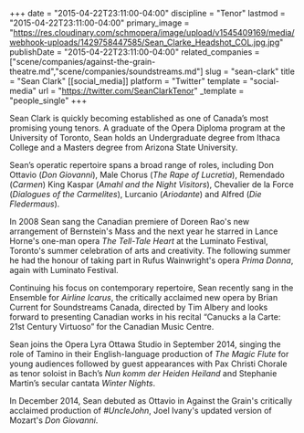 +++
date = "2015-04-22T23:11:00-04:00"
discipline = "Tenor"
lastmod = "2015-04-22T23:11:00-04:00"
primary_image = "https://res.cloudinary.com/schmopera/image/upload/v1545409169/media/webhook-uploads/1429758447585/Sean_Clarke_Headshot_COL.jpg.jpg"
publishDate = "2015-04-22T23:11:00-04:00"
related_companies = ["scene/companies/against-the-grain-theatre.md","scene/companies/soundstreams.md"]
slug = "sean-clark"
title = "Sean Clark"
[[social_media]]
platform = "Twitter"
template = "social-media"
url = "https://twitter.com/SeanClarkTenor"
_template = "people_single"
+++

Sean Clark is quickly becoming established as one of Canada’s most promising young tenors. A graduate of the Opera Diploma program at the University of Toronto, Sean holds an Undergraduate degree from Ithaca College and a Masters degree from Arizona State University.

Sean’s operatic repertoire spans a broad range of roles, including Don Ottavio (*Don Giovanni*), Male Chorus (*The Rape of Lucretia*), Remendado (*Carmen*) King Kaspar (*Amahl and the Night Visitors*), Chevalier de la Force (*Dialogues of the Carmelites*), Lurcanio (*Ariodante*) and Alfred (*Die Fledermaus*).

In 2008 Sean sang the Canadian premiere of Doreen Rao's new arrangement of Bernstein's Mass and the next year he starred in Lance Horne's one-man opera *The Tell-Tale Heart* at the Luminato Festival, Toronto's summer celebration of arts and creativity. The following summer he had the honour of taking part in Rufus Wainwright's opera *Prima Donna*, again with Luminato Festival.

Continuing his focus on contemporary repertoire, Sean recently sang in the Ensemble for *Airline Icarus*, the critically acclaimed new opera by Brian Current for Soundstreams Canada, directed by Tim Albery and looks forward to presenting Canadian works in his recital “Canucks a la Carte: 21st Century Virtuoso” for the Canadian Music Centre. 

Sean joins the Opera Lyra Ottawa Studio in September 2014, singing the role of Tamino in their English-language production of *The Magic Flute* for young audiences followed by guest appearances with Pax Christi Chorale as tenor soloist in Bach’s *Nun komm der Heiden Heiland* and Stephanie Martin’s secular cantata *Winter Nights*. 

In December 2014, Sean debuted as Ottavio in Against the Grain's critically acclaimed production of *#UncleJohn*, Joel Ivany's updated version of Mozart's *Don Giovanni*.
